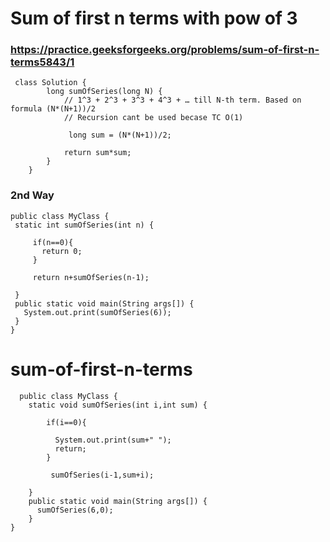  # Sum of first n terms with pow of 3
 
 ### https://practice.geeksforgeeks.org/problems/sum-of-first-n-terms5843/1
     class Solution {
            long sumOfSeries(long N) {
                // 1^3 + 2^3 + 3^3 + 4^3 + … till N-th term. Based on formula (N*(N+1))/2
                // Recursion cant be used becase TC O(1)

                 long sum = (N*(N+1))/2;

                return sum*sum;
            }
        }


### 2nd Way

    public class MyClass {
     static int sumOfSeries(int n) {

         if(n==0){
           return 0;
         }

         return n+sumOfSeries(n-1);

     }
     public static void main(String args[]) {
       System.out.print(sumOfSeries(6));
     }
    }

# sum-of-first-n-terms

      public class MyClass {
        static void sumOfSeries(int i,int sum) {

            if(i==0){

              System.out.print(sum+" ");        
              return;
            }

             sumOfSeries(i-1,sum+i);

        }
        public static void main(String args[]) {
          sumOfSeries(6,0);
        }
    }
